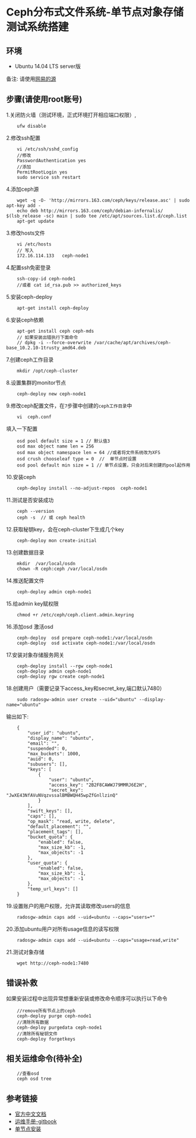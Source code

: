 # Ceph分布式文件系统-单节点对象存储测试系统搭建

## 环境

* Ubuntu 14.04 LTS server版

备注: 请使用[网易的源](http://mirrors.163.com/.help/ubuntu.html)

## 步骤(请使用root账号)

1.关闭防火墙（测试环境，正式环境打开相应端口权限）,

```
    ufw disable
```

2.修改ssh配置

```
    vi /etc/ssh/sshd_config
    //修改
    PasswordAuthentication yes
    //添加
    PermitRootLogin yes
    sudo service ssh restart
```

4.添加ceph源

```
    wget -q -O- 'http://mirrors.163.com/ceph/keys/release.asc' | sudo apt-key add -
    echo deb http://mirrors.163.com/ceph/debian-infernalis/ $(lsb_release -sc) main | sudo tee /etc/apt/sources.list.d/ceph.list
    apt-get update
```

3.修改hosts文件

```
    vi /etc/hosts
    // 写入
    172.16.114.133   ceph-node1
```

4.配置ssh免密登录

```
    ssh-copy-id ceph-node1
    //或者 cat id_rsa.pub >> authorized_keys
```

5.安装ceph-deploy

```
    apt-get install ceph-deploy
```

6.安装ceph依赖

```
    apt-get install ceph ceph-mds
    // 如果安装出错执行下面命令
    // dpkg -i --force-overwrite /var/cache/apt/archives/ceph-base_10.2.10-1trusty_amd64.deb
```

7.创建ceph工作目录

```
    mkdir /opt/ceph-cluster
```

8.设置集群的monitor节点

```
    ceph-deploy new ceph-node1
```

9.修改ceph配置文件，在`7`步骤中创建的`ceph工作目录`中

```
    vi  ceph.conf
```
填入一下配置
```
    osd pool default size = 1 // 默认值3
    osd max object name len = 256
    osd max object namespace len = 64 //或者将文件系统改为XFS
    osd crush chooseleaf type = 0  //  单节点时设置
    osd pool default min size = 1 // 单节点设置，只会对后来创建的pool起作用
```

10.安装ceph

```
    ceph-deploy install --no-adjust-repos  ceph-node1
```

11.测试是否安装成功

```
    ceph --version
    ceph -s  // 或 ceph health
```

12.获取秘钥key，会在ceph-cluster下生成几个key

```
    ceph-deploy mon create-initial
```

13.创建数据目录

```
    mkdir  /var/local/osdn
    chown -R ceph:ceph /var/local/osdn
```

14.推送配置文件

```
    ceph-deploy admin ceph-node1
```

15.给admin key赋权限

```
    chmod +r /etc/ceph/ceph.client.admin.keyring
```

16.添加osd 激活osd

```
    ceph-deploy  osd prepare ceph-node1:/var/local/osdn
    ceph-deploy  osd activate ceph-node1:/var/local/osdn
```

17.安装对象存储服务网关

```
    ceph-deploy install --rgw ceph-node1
    ceph-deploy admin ceph-node1
    ceph-deploy rgw create ceph-node1
```

18.创建用户（需要记录下access_key和secret_key,端口默认7480）

```
    sudo radosgw-admin user create --uid="ubuntu" --display-name="ubuntu"
```
输出如下:

```
    {
        "user_id": "ubuntu",
        "display_name": "ubuntu",
        "email": "",
        "suspended": 0,
        "max_buckets": 1000,
        "auid": 0,
        "subusers": [],
        "keys": [
            {
                "user": "ubuntu",
                "access_key": "2B2F8CAWWJ79MMRJ6E2H",
                "secret_key": "JwXE43NfAVuNVqzvssalBMBWQH45wpZfGnllzinQ"
            }
        ],
        "swift_keys": [],
        "caps": [],
        "op_mask": "read, write, delete",
        "default_placement": "",
        "placement_tags": [],
        "bucket_quota": {
            "enabled": false,
            "max_size_kb": -1,
            "max_objects": -1
        },
        "user_quota": {
            "enabled": false,
            "max_size_kb": -1,
            "max_objects": -1
        },
        "temp_url_keys": []
    }
```

19.设置账户的用户权限，允许其读取修改users的信息

```
    radosgw-admin caps add --uid=ubuntu --caps="users=*"
```

20.添加ubuntu用户对所有usage信息的读写权限

```
    radosgw-admin caps add --uid=ubuntu --caps="usage=read,write"
```

21.测试对象存储

```
    wget http://ceph-node1:7480
```

## 错误补救

如果安装过程中出现异常想重新安装或修改命令顺序可以执行以下命令

```
    //remove所有节点上的ceph
    ceph-deploy purge ceph-node1
    //清除所有数据
    ceph-deploy purgedata ceph-node1
    //清除所有秘钥文件
    ceph-deploy forgetkeys
```

## 相关运维命令(待补全)

```
    //查看osd
    ceph osd tree
```

## 参考链接

* [官方中文文档](http://docs.ceph.org.cn/)
* [运维手册-gitbook](https://www.gitbook.com/book/lihaijing/ceph-handbook/details)
* [单节点安装](https://my.oschina.net/u/2604795/blog/754646)